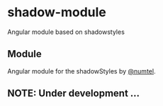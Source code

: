 # shadow-module
Angular module based on shadowstyles

## Module

Angular module for the shadowStyles by [@numtel](https://github.com/numtel).

## NOTE: Under development ... ##
